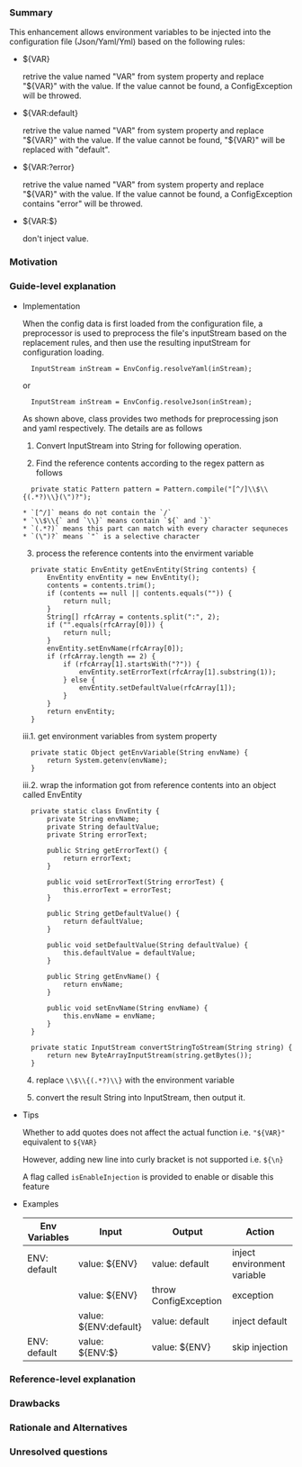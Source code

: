### Summary
  This enhancement allows environment variables to be injected into the 
  configuration file (Json/Yaml/Yml) based on the following rules:
  
  * ${VAR} 
  
    retrive the value named "VAR" from system property and replace "${VAR}"
    with the value. If the value cannot be found, a ConfigException will 
    be throwed.
  
  * ${VAR:default} 
  
    retrive the value named "VAR" from system property and replace "${VAR}"
    with the value. If the value cannot be found, "${VAR}" will be replaced
    with "default".
  
  * ${VAR:?error}
  
    retrive the value named "VAR" from system property and replace "${VAR}"
    with the value. If the value cannot be found, a ConfigException contains
    "error" will be throwed.
  
  * ${VAR:$}
  
    don't inject value.

### Motivation


### Guide-level explanation
* Implementation
  
    When the config data is first loaded from the configuration file, a 
  preprocessor is used to preprocess the file's inputStream based on the 
  replacement rules, and then use the resulting inputStream for 
  configuration loading.
  ```
    InputStream inStream = EnvConfig.resolveYaml(inStream);
  ```
    or 
  ```
    InputStream inStream = EnvConfig.resolveJson(inStream);
  ```
  
    As shown above, class provides two methods for preprocessing json and 
  yaml respectively. The details are as follows
  
    1. Convert InputStream into String for following operation.
  
    2. Find the reference contents according to the regex pattern as follows
  ```
    private static Pattern pattern = Pattern.compile("[^/]\\$\\{(.*?)\\}(\")?");
  ```
      * `[^/]` means do not contain the `/`
      * `\\$\\{` and `\\}` means contain `${` and `}`
      * `(.*?)` means this part can match with every character sequneces
      * `(\")?` means `"` is a selective character
    
    3. process the reference contents into the envirment variable
  ```
    private static EnvEntity getEnvEntity(String contents) {
        EnvEntity envEntity = new EnvEntity();
        contents = contents.trim();
        if (contents == null || contents.equals("")) {
            return null;
        }
        String[] rfcArray = contents.split(":", 2);
        if ("".equals(rfcArray[0])) {
            return null;
        }
        envEntity.setEnvName(rfcArray[0]);
        if (rfcArray.length == 2) {
            if (rfcArray[1].startsWith("?")) {
                envEntity.setErrorText(rfcArray[1].substring(1));
            } else {
                envEntity.setDefaultValue(rfcArray[1]);
            }
        }
        return envEntity;
    }
  ```
    iii.1. get environment variables from system property
  ```
    private static Object getEnvVariable(String envName) {
        return System.getenv(envName);
    }
  ```
    iii.2. wrap the information got from reference contents into an object
  called EnvEntity
  ```
    private static class EnvEntity {
        private String envName;
        private String defaultValue;
        private String errorText;

        public String getErrorText() {
            return errorText;
        }

        public void setErrorText(String errorTest) {
            this.errorText = errorTest;
        }

        public String getDefaultValue() {
            return defaultValue;
        }

        public void setDefaultValue(String defaultValue) {
            this.defaultValue = defaultValue;
        }

        public String getEnvName() {
            return envName;
        }

        public void setEnvName(String envName) {
            this.envName = envName;
        }
    }

    private static InputStream convertStringToStream(String string) {
        return new ByteArrayInputStream(string.getBytes());
    }
  ```
  
    4. replace `\\$\\{(.*?)\\}` with the environment variable 
  
    5. convert the result String into InputStream, then output it.
  
* Tips

  Whether to add quotes does not affect the actual function
  i.e. `"${VAR}"` equivalent to `${VAR}`
  
  However, adding new line into curly bracket is not supported
  i.e. `${\n}`
  
  A flag called `isEnableInjection` is provided to enable or disable this feature
  
* Examples
  
  | Env Variables | Input | Output | Action |
  | --- | --- | --- | --- |
  | ENV: default | value: ${ENV} | value: default | inject environment variable |
  |  | value: ${ENV} | throw ConfigException | exception |
  |  | value: ${ENV:default} | value: default | inject default |
  | ENV: default | value: ${ENV:$} | value: ${ENV} | skip injection | 

### Reference-level explanation


### Drawbacks


### Rationale and Alternatives


### Unresolved questions
